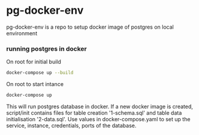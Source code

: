 # pg-docker-env
pg-docker-env is a repo to setup docker image of postgres on local environment

### running postgres in docker
On root for initial build
```bash
docker-compose up --build
```
On root to start intance
```bash
docker-compose up
```
This will run postgres database in docker.
If a new docker image is created, script/init contains files for table creation '1-schema.sql' and table data initialisation '2-data.sql'.
Use values in docker-compose.yaml to set up the service, instance, credentials, ports of the database.
